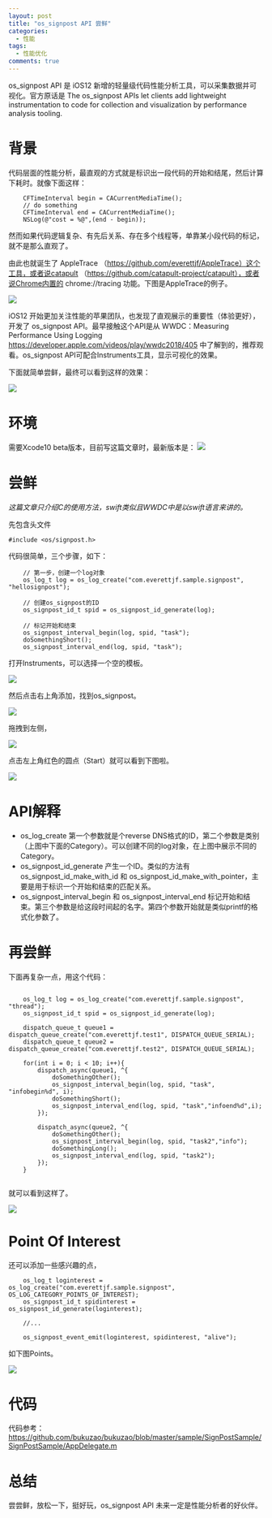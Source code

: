 ```yaml
---
layout: post
title: "os_signpost API 尝鲜"
categories:
  - 性能
tags:
  - 性能优化
comments: true
---
```


os_signpost API 是 iOS12 新增的轻量级代码性能分析工具，可以采集数据并可视化。官方原话是 The os_signpost APIs let clients add lightweight instrumentation to code for collection and visualization by performance analysis tooling.


<!-- more -->

# 背景

代码层面的性能分析，最直观的方式就是标识出一段代码的开始和结尾，然后计算下耗时。就像下面这样：

```
    CFTimeInterval begin = CACurrentMediaTime();
    // do something
    CFTimeInterval end = CACurrentMediaTime();
    NSLog(@"cost = %@",(end - begin));
```

然而如果代码逻辑复杂、有先后关系、存在多个线程等，单靠某小段代码的标记，就不是那么直观了。

由此也就诞生了 AppleTrace （https://github.com/everettjf/AppleTrace）这个工具，或者说catapult （https://github.com/catapult-project/catapult），或者说Chrome内置的 chrome://tracing 功能。下图是AppleTrace的例子。

![](/media/15341742547529.jpg)

iOS12 开始更加关注性能的苹果团队，也发现了直观展示的重要性（体验更好），开发了 os_signpost API。最早接触这个API是从 WWDC：Measuring Performance Using Logging <https://developer.apple.com/videos/play/wwdc2018/405> 中了解到的，推荐观看。os_signpost API可配合Instruments工具，显示可视化的效果。

下面就简单尝鲜，最终可以看到这样的效果：

![](/media/15341765204665.jpg)


# 环境

需要Xcode10 beta版本，目前写这篇文章时，最新版本是：
![](/media/15341739659116.jpg)


# 尝鲜

*这篇文章只介绍C的使用方法，swift类似且WWDC中是以swift语言来讲的。*

先包含头文件

```
#include <os/signpost.h>
```

代码很简单，三个步骤，如下：

```
    // 第一步，创建一个log对象
    os_log_t log = os_log_create("com.everettjf.sample.signpost", "hellosignpost");
    
    // 创建os_signpost的ID
    os_signpost_id_t spid = os_signpost_id_generate(log);
    
    // 标记开始和结束
    os_signpost_interval_begin(log, spid, "task");
    doSomethingShort();
    os_signpost_interval_end(log, spid, "task");
```


打开Instruments，可以选择一个空的模板。

![](/media/15341751377471.jpg)

然后点击右上角添加，找到os_signpost。

![](/media/15341752218903.jpg)

拖拽到左侧，

![](/media/15341752615381.jpg)

点击左上角红色的圆点（Start）就可以看到下图啦。

![](/media/15341750449814.jpg)


# API解释

- os_log_create 第一个参数就是个reverse DNS格式的ID，第二个参数是类别（上图中下面的Category）。可以创建不同的log对象，在上图中展示不同的Category。
- os_signpost_id_generate 产生一个ID。类似的方法有 os_signpost_id_make_with_id 和 os_signpost_id_make_with_pointer，主要是用于标识一个开始和结束的匹配关系。
- os_signpost_interval_begin 和 os_signpost_interval_end 标记开始和结束。第三个参数是给这段时间起的名字。第四个参数开始就是类似printf的格式化参数了。


# 再尝鲜

下面再复杂一点，用这个代码：

```
    
    os_log_t log = os_log_create("com.everettjf.sample.signpost", "thread");
    os_signpost_id_t spid = os_signpost_id_generate(log);
    
    dispatch_queue_t queue1 = dispatch_queue_create("com.everettjf.test1", DISPATCH_QUEUE_SERIAL);
    dispatch_queue_t queue2 = dispatch_queue_create("com.everettjf.test2", DISPATCH_QUEUE_SERIAL);
    
    for(int i = 0; i < 10; i++){
        dispatch_async(queue1, ^{
            doSomethingOther();
            os_signpost_interval_begin(log, spid, "task", "infobegin%d", i);
            doSomethingShort();
            os_signpost_interval_end(log, spid, "task","infoend%d",i);
        });
        
        dispatch_async(queue2, ^{
            doSomethingOther();
            os_signpost_interval_begin(log, spid, "task2","info");
            doSomethingLong();
            os_signpost_interval_end(log, spid, "task2");
        });
    }
    
```

就可以看到这样了。

![](/media/15341756915127.jpg)


# Point Of Interest

还可以添加一些感兴趣的点，

```
    os_log_t loginterest = os_log_create("com.everettjf.sample.signpost", OS_LOG_CATEGORY_POINTS_OF_INTEREST);
    os_signpost_id_t spidinterest = os_signpost_id_generate(loginterest);
    
    //...
    
    os_signpost_event_emit(loginterest, spidinterest, "alive");
```

如下图Points。

![](/media/15341766999075.jpg)


# 代码

代码参考： <https://github.com/bukuzao/bukuzao/blob/master/sample/SignPostSample/SignPostSample/AppDelegate.m>

# 总结

尝尝鲜，放松一下，挺好玩，os_signpost API 未来一定是性能分析者的好伙伴。


